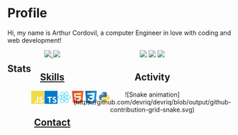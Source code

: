 <!--
**devriq/devriq** is a ✨ _special_ ✨ repository because its `README.md` (this file) appears on your GitHub profile.
-->
<h1>Profile</h1>
<p>Hi, my name is Arthur Cordovil, a computer Engineer in love with coding and web development!</p>

<div align="center" style="display:flex">
      <h2>Stats</h2>
      <a href="https://github.com/devriq">
      <img height="150rem" src="https://github-readme-stats.vercel.app/api?username=devriq&show_icons=true&theme=dracula&include_all_commits=true&count_private=true"/>
      <img height="150rem" src="https://github-readme-stats.vercel.app/api/top-langs/?username=devriq&layout=compact&langs_count=7&theme=dracula"/>
      <h2>Skills</h2>
    <div style="display:flex"><br>
  <img align="center" alt="Rafa-Js" height="30" width="40" src="https://raw.githubusercontent.com/devicons/devicon/master/icons/javascript/javascript-plain.svg">
  <img align="center" alt="Rafa-Ts" height="30" width="40" src="https://raw.githubusercontent.com/devicons/devicon/master/icons/typescript/typescript-plain.svg">
  <img align="center" alt="Rafa-React" height="30" width="40" src="https://raw.githubusercontent.com/devicons/devicon/master/icons/react/react-original.svg">
  <img align="center" alt="Rafa-HTML" height="30" width="40" src="https://raw.githubusercontent.com/devicons/devicon/master/icons/html5/html5-original.svg">
  <img align="center" alt="Rafa-CSS" height="30" width="40" src="https://raw.githubusercontent.com/devicons/devicon/master/icons/css3/css3-original.svg">
  <img align="center" alt="Rafa-Python" height="30" width="40" src="https://raw.githubusercontent.com/devicons/devicon/master/icons/python/python-original.svg">
    </div>
    <h2>Contact</h2>
    <div> 
      <a href="https://instagram.com/arthkin" target="_blank"><img src="https://img.shields.io/badge/-Instagram-%23E4405F?style=for-the-badge&logo=instagram&logoColor=white" target="_blank"></a> 
      <a href = "mailto:devriq.cordovil@gmail.com"><img src="https://img.shields.io/badge/-Gmail-%23333?style=for-the-badge&logo=gmail&logoColor=white" target="_blank"></a>
      <a href="https://www.linkedin.com/in/arthurhcordovil" target="_blank"><img src="https://img.shields.io/badge/-LinkedIn-%230077B5?style=for-the-badge&logo=linkedin&logoColor=white" target="_blank"></a> 
      <h2>Activity</h2>
      ![Snake animation](https://github.com/devriq/devriq/blob/output/github-contribution-grid-snake.svg)
    </div>    
</div>

 


